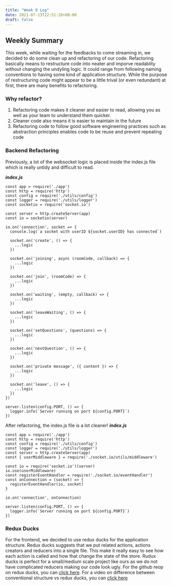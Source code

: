 ```yaml
---
title: "Week 9 Log"
date: 2021-07-13T22:51:28+08:00
draft: false
---
```


## Weekly Summary

This week, while waiting for the feedbacks to come streaming in, we decided to do some clean up and refactoring of our code. Refactoring basically means to restructure code into neater and
imporve readablity without changing the undyling logic. It could range from following naming conventions to having some kind of application structure. While the purpose of restructuring code
might appear to be a little trival (or even redundant) at first, there are many benefits to refactoring.

### Why refactor?

1. Refactoring code makes it cleaner and easier to read, allowing you as well as your team to understand them quicker.
2. Cleaner code also means it is easier to maintain in the future
3. Refactoring code to follow good software engineering practices such as abstraction principles enables code to be reuse and prevent repeating code

### Backend Refactoring

Previously, a lot of the websocket logic is placed inside the index.js file which is really untidy and difficult to read.

***index.js***
```
const app = require('./app')
const http = require('http')
const config = require('./utils/config')
const logger = require('./utils/logger')
const socketio = require('socket.io')

const server = http.createServer(app)
const io = socketio(server)

io.on('connection', socket => {
  console.log(`a socket with userID ${socket.userID} has connected`)

  socket.on('create', () => {
    ...logic
  })

  socket.on('joining', async (roomCode, callback) => {
    ...logic
  })

  socket.on('join', (roomCode) => {
    ...logic
  })

  socket.on('waiting', (empty, callback) => {
    ...logic
  })

  socket.on('leaveWaiting', () => {
    ...logic
  })

  socket.on('setQuestions', (questions) => {
    ...logic
  })

  socket.on('nextQuestion', () => {
    ...logic
  })

  socket.on('private message', ({ content }) => {
    ...logic
  })

  socket.on('leave', () => {
    ...logic
  })
})

server.listen(config.PORT, () => {
  logger.info(`Server running on port ${config.PORT}`)
})
```

After refactoring, the index.js file is a lot cleaner!
***index.js***
```
const app = require('./app')
const http = require('http')
const config = require('./utils/config')
const logger = require('./utils/logger')
const server = http.createServer(app)
const { userMiddleware } = require('./socket.io/utils/middleware')

const io = require('socket.io')(server)
io.use(userMiddleware)
const registerEventHandler = require('./socket.io/eventHandler')
const onConnection = (socket) => {
  registerEventHandler(io, socket)
}

io.on('connection', onConnection)

server.listen(config.PORT, () => {
  logger.info(`Server running on port ${config.PORT}`)
})
```


### Redux Ducks

For the frontend, we decided to use redux ducks for the application structure. Redux ducks suggests that we put related actions, actions creators and reducers into a single file. This make it
really easy to see how each action is called and how that change the state of the store. Rudux ducks is perfect for a small/medium scale project like ours as we do not have complicated reducers
making our code look ugly. For the github reop on redux ducks, you can [click here](https://github.com/erikras/ducks-modular-redux). For a video on difference between conventional structure vs
redux ducks, you can [click here](https://www.youtube.com/watch?v=fn9Y76Naw_U)


